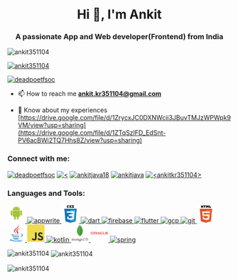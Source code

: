 <h1 align="center">Hi 👋, I'm Ankit</h1>
<h3 align="center">A passionate App and Web developer(Frontend) from India</h3>

<p align="left"> <img src="https://komarev.com/ghpvc/?username=ankit351104&label=Profile%20views&color=0e75b6&style=flat" alt="ankit351104" /> </p>

<p align="left"> <a href="https://github.com/ryo-ma/github-profile-trophy"><img src="https://github-profile-trophy.vercel.app/?username=ankit351104" alt="ankit351104" /></a> </p>

<p align="left"> <a href="https://twitter.com/deadpoetfsoc" target="blank"><img src="https://img.shields.io/twitter/follow/deadpoetfsoc?logo=twitter&style=for-the-badge" alt="deadpoetfsoc" /></a> </p>

- 📫 How to reach me **ankit.kr351104@gmail.com**

- 📄 Know about my experiences [https://drive.google.com/file/d/1ZrycxJC0DXNWcii3JBuvTMJzWPWpk9VM/view?usp=sharing](https://drive.google.com/file/d/1ZTqSzlFD_EdSnt-PV6acBWi2TQ7Hhs8Z/view?usp=sharing)

<h3 align="left">Connect with me:</h3>
<p align="left">
<a href="https://twitter.com/deadpoetfsoc" target="blank"><img align="center" src="https://raw.githubusercontent.com/rahuldkjain/github-profile-readme-generator/master/src/images/icons/Social/twitter.svg" alt="deadpoetfsoc" height="30" width="40" /></a>
<a href="https://linkedin.com/in/ankit-kumar-487174208" target="blank"><img align="center" src="https://raw.githubusercontent.com/rahuldkjain/github-profile-readme-generator/master/src/images/icons/Social/linked-in-alt.svg" alt="<" height="30" width="40" /></a>
<a href="https://www.codechef.com/users/ankitjava18" target="blank"><img align="center" src="https://cdn.jsdelivr.net/npm/simple-icons@3.1.0/icons/codechef.svg" alt="ankitjava18" height="30" width="40" /></a>
<a href="https://www.leetcode.com/ankitjava" target="blank"><img align="center" src="https://raw.githubusercontent.com/rahuldkjain/github-profile-readme-generator/master/src/images/icons/Social/leet-code.svg" alt="ankitjava" height="30" width="40" /></a>
<a href="https://auth.geeksforgeeks.org/user/<ankitkr351104>" target="blank"><img align="center" src="https://raw.githubusercontent.com/rahuldkjain/github-profile-readme-generator/master/src/images/icons/Social/geeks-for-geeks.svg" alt="<ankitkr351104>" height="30" width="40" /></a>
</p>

<h3 align="left">Languages and Tools:</h3>
<p align="left"> <a href="https://developer.android.com" target="_blank" rel="noreferrer"> <img src="https://raw.githubusercontent.com/devicons/devicon/master/icons/android/android-original-wordmark.svg" alt="android" width="40" height="40"/> </a> <a href="https://appwrite.io" target="_blank" rel="noreferrer"> <img src="https://www.vectorlogo.zone/logos/appwriteio/appwriteio-icon.svg" alt="appwrite" width="40" height="40"/> </a> <a href="https://www.w3schools.com/css/" target="_blank" rel="noreferrer"> <img src="https://raw.githubusercontent.com/devicons/devicon/master/icons/css3/css3-original-wordmark.svg" alt="css3" width="40" height="40"/> </a> <a href="https://dart.dev" target="_blank" rel="noreferrer"> <img src="https://www.vectorlogo.zone/logos/dartlang/dartlang-icon.svg" alt="dart" width="40" height="40"/> </a> <a href="https://firebase.google.com/" target="_blank" rel="noreferrer"> <img src="https://www.vectorlogo.zone/logos/firebase/firebase-icon.svg" alt="firebase" width="40" height="40"/> </a> <a href="https://flutter.dev" target="_blank" rel="noreferrer"> <img src="https://www.vectorlogo.zone/logos/flutterio/flutterio-icon.svg" alt="flutter" width="40" height="40"/> </a> <a href="https://cloud.google.com" target="_blank" rel="noreferrer"> <img src="https://www.vectorlogo.zone/logos/google_cloud/google_cloud-icon.svg" alt="gcp" width="40" height="40"/> </a> <a href="https://git-scm.com/" target="_blank" rel="noreferrer"> <img src="https://www.vectorlogo.zone/logos/git-scm/git-scm-icon.svg" alt="git" width="40" height="40"/> </a> <a href="https://www.w3.org/html/" target="_blank" rel="noreferrer"> <img src="https://raw.githubusercontent.com/devicons/devicon/master/icons/html5/html5-original-wordmark.svg" alt="html5" width="40" height="40"/> </a> <a href="https://www.java.com" target="_blank" rel="noreferrer"> <img src="https://raw.githubusercontent.com/devicons/devicon/master/icons/java/java-original.svg" alt="java" width="40" height="40"/> </a> <a href="https://developer.mozilla.org/en-US/docs/Web/JavaScript" target="_blank" rel="noreferrer"> <img src="https://raw.githubusercontent.com/devicons/devicon/master/icons/javascript/javascript-original.svg" alt="javascript" width="40" height="40"/> </a> <a href="https://kotlinlang.org" target="_blank" rel="noreferrer"> <img src="https://www.vectorlogo.zone/logos/kotlinlang/kotlinlang-icon.svg" alt="kotlin" width="40" height="40"/> </a> <a href="https://www.mongodb.com/" target="_blank" rel="noreferrer"> <img src="https://raw.githubusercontent.com/devicons/devicon/master/icons/mongodb/mongodb-original-wordmark.svg" alt="mongodb" width="40" height="40"/> </a> <a href="https://www.oracle.com/" target="_blank" rel="noreferrer"> <img src="https://raw.githubusercontent.com/devicons/devicon/master/icons/oracle/oracle-original.svg" alt="oracle" width="40" height="40"/> </a> <a href="https://spring.io/" target="_blank" rel="noreferrer"> <img src="https://www.vectorlogo.zone/logos/springio/springio-icon.svg" alt="spring" width="40" height="40"/> </a> </p>

<p><img align="left" src="https://github-readme-stats.vercel.app/api/top-langs?username=ankit351104&show_icons=true&locale=en&layout=compact" alt="ankit351104" /></p>

<p>&nbsp;<img align="center" src="https://github-readme-stats.vercel.app/api?username=ankit351104&show_icons=true&locale=en" alt="ankit351104" /></p>

<p><img align="center" src="https://github-readme-streak-stats.herokuapp.com/?user=ankit351104&" alt="ankit351104" /></p>
